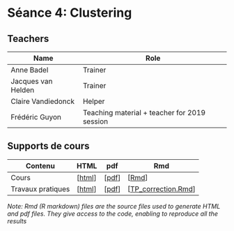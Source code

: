 # Séance 4: Clustering

## Teachers

| Name | Role |
|-------------------------|------------------|
| Anne Badel | Trainer |
| Jacques van Helden |  Trainer |
| Claire Vandiedonck | Helper |
| Frédéric Guyon | Teaching material + teacher for 2019 session |


## Supports de cours

| Contenu | HTML | pdf | Rmd |
|-----------------------------|------|-----|-----|
| Cours |  [[html](cours_clustering.html)] |  [[pdf](cours_clustering.pdf)] | [[Rmd](https://raw.githubusercontent.com/DU-Bii/module-3-Stat-R/master/stat-R_2020/clustering/cours_clustering.Rmd)] |
| Travaux pratiques | [[html](TP_clustering.html)]  | [[pdf](TP_clustering.pdf)] | [[TP_correction.Rmd](https://raw.githubusercontent.com/DU-Bii/module-3-Stat-R/master/stat-R_2020/clustering/TP_clustering.Rmd)] |



*Note: Rmd (R markdown) files are the source files used to generate HTML and pdf files. They give access to the code, enabling to reproduce all the results*
